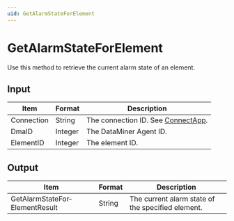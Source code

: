 ```yaml
---
uid: GetAlarmStateForElement
---
```


# GetAlarmStateForElement

Use this method to retrieve the current alarm state of an element.

## Input

| Item       | Format  | Description                                          |
|------------|---------|------------------------------------------------------|
| Connection | String  | The connection ID. See [ConnectApp](xref:ConnectApp). |
| DmaID      | Integer | The DataMiner Agent ID.                              |
| ElementID  | Integer | The element ID.                                      |

## Output

| Item                           | Format | Description                                       |
|--------------------------------|--------|---------------------------------------------------|
| GetAlarmStateFor­ElementResult | String | The current alarm state of the specified element. |
